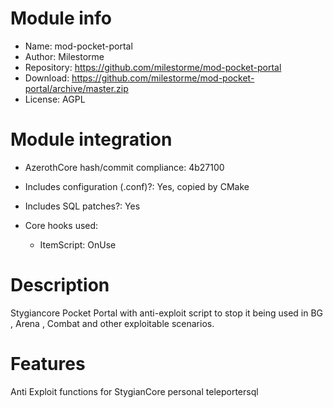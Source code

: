# Module info

- Name: mod-pocket-portal
- Author: Milestorme
- Repository: https://github.com/milestorme/mod-pocket-portal
- Download: https://github.com/milestorme/mod-pocket-portal/archive/master.zip
- License: AGPL

# Module integration

- AzerothCore hash/commit compliance: 4b27100
- Includes configuration (.conf)?: Yes, copied by CMake
- Includes SQL patches?: Yes

- Core hooks used: 
    + ItemScript: OnUse
       

# Description

Stygiancore Pocket Portal with anti-exploit script to stop it being used in BG , Arena , Combat and other exploitable scenarios.

# Features

Anti Exploit functions for StygianCore personal teleportersql
